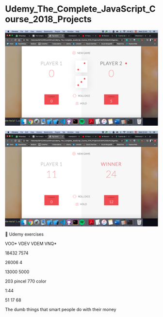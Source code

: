 # Udemy_The_Complete_JavaScript_Course_2018_Projects




![Alt text](https://github.com/manelpz/Udemy_The_Complete_JavaScript_Course_2018_Projects/blob/master/DOM%20dice%20game/1.png "Image dice")



![Alt text](https://github.com/manelpz/Udemy_The_Complete_JavaScript_Course_2018_Projects/blob/master/DOM%20dice%20game/2.png "Image dice")



💎 Udemy exercises 



VOO*
VDEV
VDEM
VNQ*


18432
 7574

26006
4





13000
 5000



203 pincel
770 color


1:44



51
17
68



The dumb things that smart people do with their money